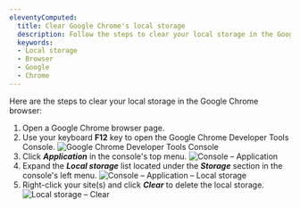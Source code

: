 ```yaml
---
eleventyComputed:
  title: Clear Google Chrome's local storage
  description: Follow the steps to clear your local storage in the Google Chrome browser.
  keywords:
  - Local storage
  - Browser
  - Google
  - Chrome
---
```

Here are the steps to clear your local storage in the Google Chrome browser:

1. Open a Google Chrome browser page.
1. Use your keyboard **F12** key to open the Google Chrome Developer Tools Console.
![Google Chrome Developer Tools Console](https://cdnweb.devolutions.net/docs/en/kb/KB4759.png)
1. Click ***Application*** in the console's top menu.
![Console – Application](https://cdnweb.devolutions.net/docs/en/kb/KB4760.png)
1. Expand the ***Local storage*** list located under the ***Storage*** section in the console's left menu.
![Console – Application – Local storage](https://cdnweb.devolutions.net/docs/en/kb/KB4761.png)
1. Right-click your site(s) and click ***Clear*** to delete the local storage.
![Local storage – Clear](https://cdnweb.devolutions.net/docs/en/kb/KB4762.png)
